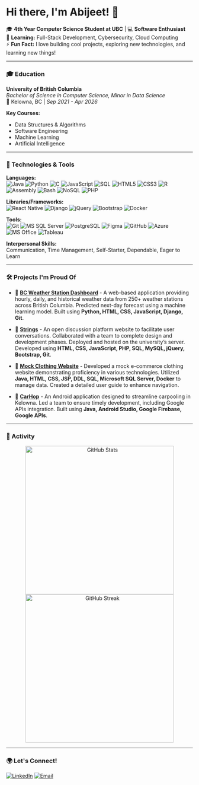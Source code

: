 <!-- Profile Header with Name -->
# Hi there, I'm Abijeet! 👋 

🎓 **4th Year Computer Science Student at UBC** | 💻 **Software Enthusiast**  
🌱 **Learning:** Full-Stack Development, Cybersecurity, Cloud Computing  
⚡ **Fun Fact:** I love building cool projects, exploring new technologies, and learning new things!

---

<!--- Education -->
### 🎓 Education

**University of British Columbia**  
*Bachelor of Science in Computer Science, Minor in Data Science*  
📍 Kelowna, BC | *Sep 2021 - Apr 2026*  

**Key Courses:**  
- Data Structures & Algorithms
- Software Engineering
- Machine Learning
- Artificial Intelligence

<!-- Badges and Quick Summary -->
---

### 🔧 Technologies & Tools

**Languages:**  
![Java](https://img.shields.io/badge/-Java-007396?style=flat&logo=java&logoColor=white) ![Python](https://img.shields.io/badge/-Python-3776AB?style=flat&logo=python&logoColor=white) ![C](https://img.shields.io/badge/-C-A8B9CC?style=flat&logo=c&logoColor=black) ![JavaScript](https://img.shields.io/badge/-JavaScript-F7DF1E?style=flat&logo=javascript&logoColor=black) ![SQL](https://img.shields.io/badge/-SQL-336791?style=flat&logo=postgresql&logoColor=white) ![HTML5](https://img.shields.io/badge/-HTML5-E34F26?style=flat&logo=html5&logoColor=white) ![CSS3](https://img.shields.io/badge/-CSS3-1572B6?style=flat&logo=css3&logoColor=white) ![R](https://img.shields.io/badge/-R-276DC3?style=flat&logo=r&logoColor=white) ![Assembly](https://img.shields.io/badge/-Assembly-525252?style=flat) ![Bash](https://img.shields.io/badge/-Bash-4EAA25?style=flat&logo=gnubash&logoColor=white) ![NoSQL](https://img.shields.io/badge/-NoSQL-0064A5?style=flat) ![PHP](https://img.shields.io/badge/-PHP-777BB4?style=flat&logo=php&logoColor=white)

**Libraries/Frameworks:**  
![React Native](https://img.shields.io/badge/-React%20Native-61DAFB?style=flat&logo=react&logoColor=black) ![Django](https://img.shields.io/badge/-Django-092E20?style=flat&logo=django&logoColor=white) ![jQuery](https://img.shields.io/badge/-jQuery-0769AD?style=flat&logo=jquery&logoColor=white) ![Bootstrap](https://img.shields.io/badge/-Bootstrap-563D7C?style=flat&logo=bootstrap&logoColor=white) ![Docker](https://img.shields.io/badge/-Docker-2496ED?style=flat&logo=docker&logoColor=white)

**Tools:**  
![Git](https://img.shields.io/badge/-Git-F05032?style=flat&logo=git&logoColor=white) ![MS SQL Server](https://img.shields.io/badge/-MS%20SQL%20Server-CC2927?style=flat&logo=microsoft-sql-server&logoColor=white) ![PostgreSQL](https://img.shields.io/badge/-PostgreSQL-336791?style=flat&logo=postgresql&logoColor=white) ![Figma](https://img.shields.io/badge/-Figma-F24E1E?style=flat&logo=figma&logoColor=white) ![GitHub](https://img.shields.io/badge/-GitHub-181717?style=flat&logo=github&logoColor=white) ![Azure](https://img.shields.io/badge/Microsoft_Azure-0078D4?style=flat&logo=microsoft-azure&logoColor=white) ![MS Office](https://img.shields.io/badge/-Microsoft%20Office-D83B01?style=flat&logo=microsoft-office&logoColor=white) ![Tableau](https://img.shields.io/badge/-Tableau-E97627?style=flat&logo=tableau&logoColor=white)

**Interpersonal Skills:**  
Communication, Time Management, Self-Starter, Dependable, Eager to Learn

---

### 🛠️ Projects I'm Proud Of

- 🚀 **[BC Weather Station Dashboard](https://github.com/carsondrobe/Fellas)** - A web-based application providing hourly, daily, and historical weather data from 250+ weather stations across British Columbia. Predicted next-day forecast using a machine learning model. Built using **Python, HTML, CSS, JavaScript, Django, Git**.
  
- 💬 **[Strings](https://github.com/carsondrobe/strings)** - An open discussion platform website to facilitate user conversations. Collaborated with a team to complete design and development phases. Deployed and hosted on the university’s server. Developed using **HTML, CSS, JavaScript, PHP, SQL, MySQL, jQuery, Bootstrap, Git**.

- 👚 **[Mock Clothing Website](https://github.com/abijeet-dhillon/mock_clothing_website)** - Developed a mock e-commerce clothing website demonstrating proficiency in various technologies. Utilized **Java, HTML, CSS, JSP, DDL, SQL, Microsoft SQL Server, Docker** to manage data. Created a detailed user guide to enhance navigation.

- 🚗 **[CarHop](https://github.com/carsondrobe/CarHop)** - An Android application designed to streamline carpooling in Kelowna. Led a team to ensure timely development, including Google APIs integration. Built using **Java, Android Studio, Google Firebase, Google APIs**.

---

<!-- GitHub Stats -->
### 🏃 Activity
<p align="center">
  <img src="https://github-readme-stats.vercel.app/api?username=abijeet-dhillon&show_icons=true&theme=tokyonight" alt="GitHub Stats" width="400px"/>
  <img src="https://github-readme-streak-stats.herokuapp.com/?user=abijeet-dhillon&theme=tokyonight" alt="GitHub Streak" width="400px"/>
</p>

---

<!-- Dynamic Footer with Contact Links -->
### 🌍 Let's Connect!

[![LinkedIn](https://img.shields.io/badge/-LinkedIn-0077B5?style=flat&logo=linkedin&logoColor=white)](https://www.linkedin.com/in/abijeet-dhillon)
[![Email](https://img.shields.io/badge/-Email-D14836?style=flat&logo=gmail&logoColor=white)](mailto:abijeetdhillon@gmail.com)

